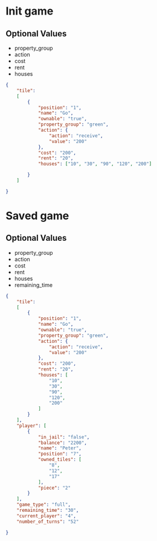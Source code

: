 # Init game

## Optional Values
- property_group
- action
- cost
- rent
- houses


```JSON
{
	"tile":
	[
		{
			"position": "1",
			"name": "Go",
			"ownable": "true",
			"property_group": "green",
			"action": {
				"action": "receive",
				"value": "200"
			},
			"cost": "200",
			"rent": "20",
			"houses": ["10", "30", "90", "120", "200"]

		}
	]

}
```

# Saved game

## Optional Values
- property_group
- action
- cost
- rent
- houses
- remaining_time

```JSON
{
	"tile":
	[
		{
			"position": "1",
			"name": "Go",
			"ownable": "true",
			"property_group": "green", 
			"action": {
				"action": "receive",
				"value": "200"
			},
			"cost": "200",
			"rent": "20",
			"houses": [
				"10", 
				"30", 
				"90", 
				"120", 
				"200"
			]
		}
	],
	"player": [
		{
			"in_jail": "false",
			"balance": "2200",
			"name": "Peter",
			"position": "7",
			"owned_tiles": [
				"8", 
				"12", 
				"17"
			], 
			"piece": "2"
		}
	],
	"game_type": "full",
	"remaining_time": "30",
	"current_player": "4",
	"number_of_turns": "52"

}
```